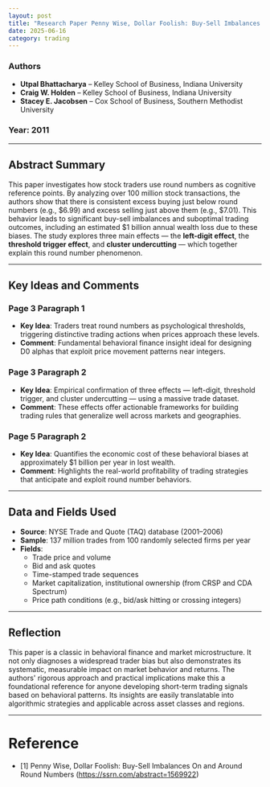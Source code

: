 ```yaml
---
layout: post
title: "Research Paper Penny Wise, Dollar Foolish: Buy-Sell Imbalances On and Around Round Numbers"
date: 2025-06-16
category: trading
---
```


### Authors

- **Utpal Bhattacharya** – Kelley School of Business, Indiana University  
- **Craig W. Holden** – Kelley School of Business, Indiana University  
- **Stacey E. Jacobsen** – Cox School of Business, Southern Methodist University  

### Year: 2011

---

## Abstract Summary

This paper investigates how stock traders use round numbers as cognitive reference points. By analyzing over 100 million stock transactions, the authors show that there is consistent excess buying just below round numbers (e.g., $6.99) and excess selling just above them (e.g., $7.01). This behavior leads to significant buy-sell imbalances and suboptimal trading outcomes, including an estimated $1 billion annual wealth loss due to these biases. The study explores three main effects — the **left-digit effect**, the **threshold trigger effect**, and **cluster undercutting** — which together explain this round number phenomenon.

---

## Key Ideas and Comments

### Page 3 Paragraph 1
- **Key Idea**: Traders treat round numbers as psychological thresholds, triggering distinctive trading actions when prices approach these levels.
- **Comment**: Fundamental behavioral finance insight ideal for designing D0 alphas that exploit price movement patterns near integers.

### Page 3 Paragraph 2
- **Key Idea**: Empirical confirmation of three effects — left-digit, threshold trigger, and cluster undercutting — using a massive trade dataset.
- **Comment**: These effects offer actionable frameworks for building trading rules that generalize well across markets and geographies.

### Page 5 Paragraph 2
- **Key Idea**: Quantifies the economic cost of these behavioral biases at approximately $1 billion per year in lost wealth.
- **Comment**: Highlights the real-world profitability of trading strategies that anticipate and exploit round number behaviors.

---

## Data and Fields Used

- **Source**: NYSE Trade and Quote (TAQ) database (2001–2006)
- **Sample**: 137 million trades from 100 randomly selected firms per year
- **Fields**:
  - Trade price and volume
  - Bid and ask quotes
  - Time-stamped trade sequences
  - Market capitalization, institutional ownership (from CRSP and CDA Spectrum)
  - Price path conditions (e.g., bid/ask hitting or crossing integers)

---

## Reflection

This paper is a classic in behavioral finance and market microstructure. It not only diagnoses a widespread trader bias but also demonstrates its systematic, measurable impact on market behavior and returns. The authors' rigorous approach and practical implications make this a foundational reference for anyone developing short-term trading signals based on behavioral patterns. Its insights are easily translatable into algorithmic strategies and applicable across asset classes and regions.

---

# Reference

* [1] Penny Wise, Dollar Foolish: Buy-Sell Imbalances On and Around Round Numbers (https://ssrn.com/abstract=1569922)
